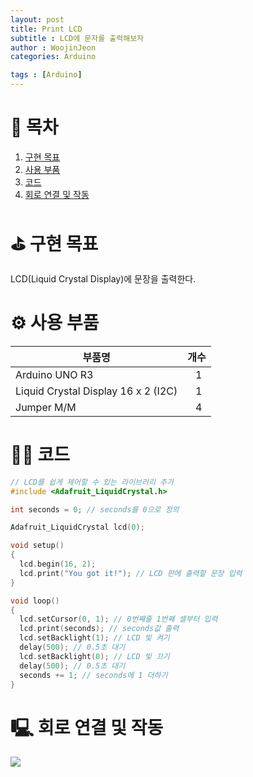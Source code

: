 ```yaml
---
layout: post
title: Print LCD
subtitle : LCD에 문자를 출력해보자
author : WoojinJeon
categories: Arduino

tags : [Arduino]
---
```


# 📖 목차
1. [구현 목표](#구현목표)
2. [사용 부품](#사용부품)
3. [코드](#코드)
4. [회로 연결 및 작동](#회로연결및작동)

# ⛳️ 구현 목표 <a name="구현목표"></a>
LCD(Liquid Crystal Display)에 문장을 출력한다.

# ⚙️ 사용 부품 <a name="사용부품"></a>

|부품명|개수|
|------|---|
|Arduino UNO R3|&nbsp;&nbsp;&nbsp;1|
|Liquid Crystal Display 16 x 2 (I2C)|&nbsp;&nbsp;&nbsp;1|
|Jumper M/M|&nbsp;&nbsp;&nbsp;4|

# 👨‍💻 코드 <a name="코드"></a>

```cpp
// LCD를 쉽게 제어할 수 있는 라이브러리 추가
#include <Adafruit_LiquidCrystal.h>

int seconds = 0; // seconds를 0으로 정의

Adafruit_LiquidCrystal lcd(0); 

void setup()
{
  lcd.begin(16, 2);
  lcd.print("You got it!"); // LCD 판에 출력할 문장 입력
}

void loop()
{
  lcd.setCursor(0, 1); // 0번째줄 1번째 셀부터 입력
  lcd.print(seconds); // seconds값 출력
  lcd.setBacklight(1); // LCD 빛 켜기
  delay(500); // 0.5초 대기
  lcd.setBacklight(0); // LCD 빛 끄기
  delay(500); // 0.5초 대기
  seconds += 1; // seconds에 1 더하기
}
```

# 🖳 회로 연결 및 작동 <a name="회로연결및작동"></a>
<img src="https://github.com/WoojinJeonkr/WoojinJeonkr.github.io/blob/main/assets/images/video/Print-LCD.gif?raw=true"/>